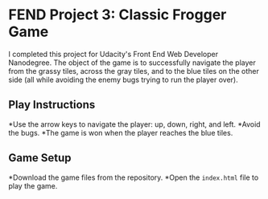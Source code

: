 FEND Project 3: Classic Frogger Game
====================================

I completed this project for Udacity's Front End Web Developer Nanodegree.  The object of the game is to successfully
navigate the player from the grassy tiles, across the gray tiles, and to the blue tiles on the other side (all while avoiding the 
enemy bugs trying to run the player over).  

Play Instructions
-----------------

*Use the arrow keys to navigate the player: up, down, right, and left.
*Avoid the bugs.
*The game is won when the player reaches the blue tiles.

Game Setup
----------
*Download the game files from the repository.
*Open the `index.html` file to play the game.


